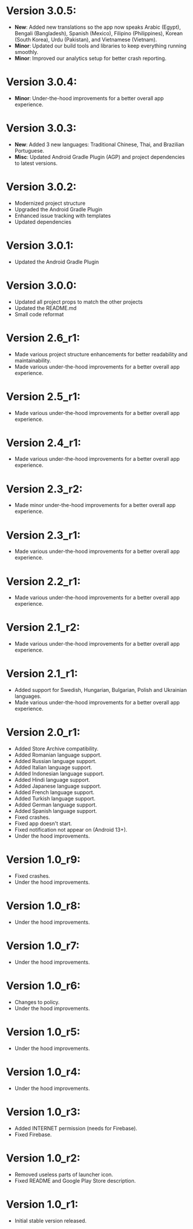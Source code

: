# Version 3.0.5:

- **New**: Added new translations so the app now speaks Arabic (Egypt), Bengali (Bangladesh), Spanish (Mexico), Filipino (Philippines), Korean (South Korea), Urdu (Pakistan), and Vietnamese (Vietnam).
- **Minor**: Updated our build tools and libraries to keep everything running smoothly.
- **Minor**: Improved our analytics setup for better crash reporting.

# Version 3.0.4:

- **Minor**: Under-the-hood improvements for a better overall app experience.

# Version 3.0.3:

- **New**: Added 3 new languages: Traditional Chinese, Thai, and Brazilian Portuguese.
- **Misc**: Updated Android Gradle Plugin (AGP) and project dependencies to latest versions.

# Version 3.0.2:

- Modernized project structure
- Upgraded the Android Gradle Plugin
- Enhanced issue tracking with templates
- Updated dependencies

# Version 3.0.1:

- Updated the Android Gradle Plugin

# Version 3.0.0:

- Updated all project props to match the other projects
- Updated the README.md
- Small code reformat

# Version 2.6_r1:

- Made various project structure enhancements for better readability and maintainability.
- Made various under-the-hood improvements for a better overall app experience.

# Version 2.5_r1:

- Made various under-the-hood improvements for a better overall app experience.

# Version 2.4_r1:

- Made various under-the-hood improvements for a better overall app experience.

# Version 2.3_r2:

- Made minor under-the-hood improvements for a better overall app experience.

# Version 2.3_r1:

- Made various under-the-hood improvements for a better overall app experience.

# Version 2.2_r1:

- Made various under-the-hood improvements for a better overall app experience.

# Version 2.1_r2:

- Made various under-the-hood improvements for a better overall app experience.

# Version 2.1_r1:

- Added support for Swedish, Hungarian, Bulgarian, Polish and Ukrainian languages.
- Made various under-the-hood improvements for a better overall app experience.

# Version 2.0_r1:

- Added Store Archive compatibility.
- Added Romanian language support.
- Added Russian language support.
- Added Italian language support.
- Added Indonesian language support.
- Added Hindi language support.
- Added Japanese language support.
- Added French language support.
- Added Turkish language support.
- Added German language support.
- Added Spanish language support.
- Fixed crashes.
- Fixed app doesn't start.
- Fixed notification not appear on (Android 13+).
- Under the hood improvements.

# Version 1.0_r9:

- Fixed crashes.
- Under the hood improvements.

# Version 1.0_r8:

- Under the hood improvements.

# Version 1.0_r7:

- Under the hood improvements.

# Version 1.0_r6:

- Changes to policy.
- Under the hood improvements.

# Version 1.0_r5:

- Under the hood improvements.

# Version 1.0_r4:

- Under the hood improvements.

# Version 1.0_r3:

- Added INTERNET permission (needs for Firebase).
- Fixed Firebase.

# Version 1.0_r2:

- Removed useless parts of launcher icon.
- Fixed README and Google Play Store description.

# Version 1.0_r1:

- Initial stable version released.